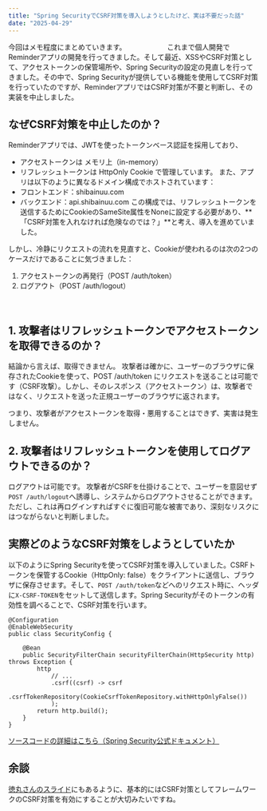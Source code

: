 ```yaml
---
title: "Spring SecurityでCSRF対策を導入しようとしたけど、実は不要だった話"
date: "2025-04-29"
---
```


今回はメモ程度にまとめていきます。
　　　
　　
これまで個人開発でReminderアプリの開発を行ってきました。そして最近、XSSやCSRF対策として、アクセストークンの保管場所や、Spring Securityの設定の見直しを行ってきました。その中で、Spring Securityが提供している機能を使用してCSRF対策を行っていたのですが、ReminderアプリではCSRF対策が不要と判断し、その実装を中止しました。

## なぜCSRF対策を中止したのか？
Reminderアプリでは、JWTを使ったトークンベース認証を採用しており、
* アクセストークンは メモリ上（in-memory）
* リフレッシュトークンは HttpOnly Cookie
で管理しています。
また、アプリは以下のように異なるドメイン構成でホストされています：
* フロントエンド：shibainuu.com
* バックエンド：api.shibainuu.com
この構成では、リフレッシュトークンを送信するためにCookieのSameSite属性をNoneに設定する必要があり、**「CSRF対策を入れなければ危険なのでは？」**と考え、導入を進めていました。
  
しかし、冷静にリクエストの流れを見直すと、Cookieが使われるのは次の2つのケースだけであることに気づきました：
1. アクセストークンの再発行（POST /auth/token）
2. ログアウト（POST /auth/logout）

　　
## 1. 攻撃者はリフレッシュトークンでアクセストークンを取得できるのか？
結論から言えば、取得できません。
攻撃者は確かに、ユーザーのブラウザに保存されたCookieを使って、POST /auth/token にリクエストを送ることは可能です（CSRF攻撃）。しかし、そのレスポンス（アクセストークン）は、攻撃者ではなく、リクエストを送った正規ユーザーのブラウザに返されます。

つまり、攻撃者がアクセストークンを取得・悪用することはできず、実害は発生しません。
　　
## 2. 攻撃者はリフレッシュトークンを使用してログアウトできるのか？
ログアウトは可能です。
攻撃者がCSRFを仕掛けることで、ユーザーを意図せず```POST /auth/logout```へ誘導し、システムからログアウトさせることができます。
ただし、これは再ログインすればすぐに復旧可能な被害であり、深刻なリスクにはつながらないと判断しました。

## 実際どのようなCSRF対策をしようとしていたか
以下のようにSpring Securityを使ってCSRF対策を導入していました。CSRFトークンを保管するCookie（HttpOnly: false）をクライアントに送信し、ブラウザに保存させます。そして、```POST /auth/token```などへのリクエスト時に、ヘッダに```X-CSRF-TOKEN```をセットして送信します。Spring Securityがそのトークンの有効性を調べることで、CSRF対策を行います。
　　
```
@Configuration
@EnableWebSecurity
public class SecurityConfig {

	@Bean
	public SecurityFilterChain securityFilterChain(HttpSecurity http) throws Exception {
		http
			// ...
			.csrf((csrf) -> csrf
				.csrfTokenRepository(CookieCsrfTokenRepository.withHttpOnlyFalse())
			);
		return http.build();
	}
}
```
[ソースコードの詳細はこちら（Spring Security公式ドキュメント）](https://spring.pleiades.io/spring-security/reference/servlet/exploits/csrf.html)

## 余談
[徳丸さんのスライド](https://blog.tokumaru.org/2022/09/super-introduction-to-spa.html)にもあるように、基本的にはCSRF対策としてフレームワークのCSRF対策を有効にすることが大切みたいですね。






